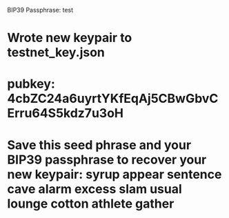 BIP39 Passphrase: test


Wrote new keypair to testnet_key.json
===============================================================================
pubkey: 4cbZC24a6uyrtYKfEqAj5CBwGbvCErru64S5kdz7u3oH
===============================================================================
Save this seed phrase and your BIP39 passphrase to recover your new keypair:
syrup appear sentence cave alarm excess slam usual lounge cotton athlete gather
===============================================================================